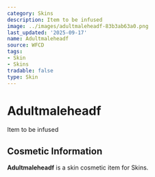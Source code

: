 ```yaml
---
category: Skins
description: Item to be infused
image: ../images/adultmaleheadf-83b3ab63a0.png
last_updated: '2025-09-17'
name: Adultmaleheadf
source: WFCD
tags:
- Skin
- Skins
tradable: false
type: Skin
---
```


# Adultmaleheadf

Item to be infused

## Cosmetic Information

**Adultmaleheadf** is a skin cosmetic item for Skins.

